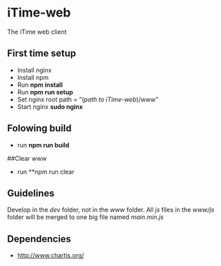 # iTime-web
The iTime web client

## First time setup
* Install nginx
* Install npm 
* Run **npm install**
* Run **npm run setup**
* Set nginx root path = ”(*path to iTime-web*)/www”
* Start nginx **sudo nginx**

## Folowing build
* run **npm run build**

##Clear www
* run **npm run clear

## Guidelines
Develop in the *dev* folder, not in the *www* folder.
All *js* files in the *www/js* folder will be merged to one big file named *main.min.js*
## Dependencies
* http://www.chartjs.org/
